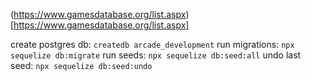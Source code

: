 
(https://www.gamesdatabase.org/list.aspx)[https://www.gamesdatabase.org/list.aspx]

create postgres db: `createdb arcade_development`
run migrations: `npx sequelize db:migrate`
run seeds: `npx sequelize db:seed:all`
undo last seed: `npx sequelize db:seed:undo`
